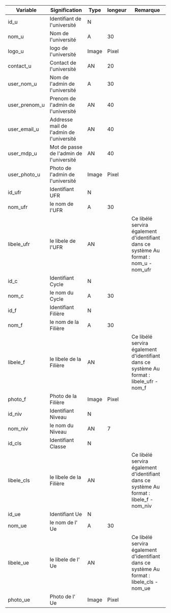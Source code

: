 | Variable   | Signification   | Type     | longeur     | Remarque |
| --- | --- |--- | --- |--- |
| id_u | Identifiant  de l'université | N   |  |
| nom_u | Nom de l'université | A | 30|  |
| logo_u |  logo de l'université | Image | Pixel |  |
| contact_u |  Contact de l'université | AN   | 20 |  |
| user_nom_u |  Nom de l'admin de l'université | A | 30 |  |
| user_prenom_u |  Prenom de l'admin de l'université | AN   | 40 |  |
| user_email_u | Addresse mail de l'admin de l'université | AN   | 40 |  |
| user_mdp_u | Mot de passe de l'admin de l'université | AN  | 40 |  |
| user_photo_u | Photo de l'admin de l'université | Image | Pixel |  |
| id_ufr | Identifiant  UFR | N   |  |  |
| nom_ufr | le nom de l'UFR | A | 30 |  |
| libele_ufr | le libele de l'UFR | AN |  | Ce libélé servira également d'identifiant dans ce système Au format : nom_u - nom_ufr  |
| id_c | Identifiant  Cycle | N   |  |  |
| nom_c | le nom du Cycle | A | 30 |  |
| id_f | Identifiant  Filière | N   |  |  |
| nom_f | le nom de la Filière | A | 30 |  |
| libele_f | le libele de la Filière | AN |  | Ce libélé servira également d'identifiant dans ce système Au format : libele_ufr - nom_f  |
| photo_f | Photo de la Filière  | Image | Pixel |  |
| id_niv | Identifiant  Niveau | N   |  |  |
| nom_niv | le nom du Niveau | AN | 7 |  |
| id_cls | Identifiant  Classe | N   |  |  |
| libele_cls | le libele de la Filière | AN |  | Ce libélé servira également d'identifiant dans ce système Au format : libele_f - nom_niv  |
| id_ue | Identifiant  Ue | N   |  |  |
| nom_ue | le nom de l' Ue | A | 30 |  |
| libele_ue | le libele de l' Ue | AN |  | Ce libélé servira également d'identifiant dans ce système Au format : libele_cls - nom_ue  |
| photo_ue | Photo de l' Ue  | Image | Pixel |  |
